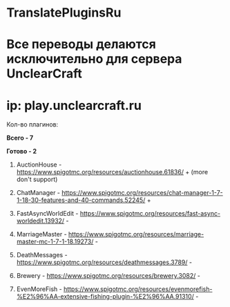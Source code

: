 # TranslatePluginsRu

# Все переводы делаются исключительно для сервера UnclearCraft

# ip: play.unclearcraft.ru

Кол-во плагинов:

**Всего - 7**

**Готово - 2**

1. AuctionHouse - https://www.spigotmc.org/resources/auctionhouse.61836/ + (more don't support)

2. ChatManager - https://www.spigotmc.org/resources/chat-manager-1-7-1-18-30-features-and-40-commands.52245/ +

3. FastAsyncWorldEdit - https://www.spigotmc.org/resources/fast-async-worldedit.13932/ -

4. MarriageMaster - https://www.spigotmc.org/resources/marriage-master-mc-1-7-1-18.19273/ -

5. DeathMessages - https://www.spigotmc.org/resources/deathmessages.3789/ -

6. Brewery - https://www.spigotmc.org/resources/brewery.3082/  -

7. EvenMoreFish - https://www.spigotmc.org/resources/evenmorefish-%E2%96%AA-extensive-fishing-plugin-%E2%96%AA.91310/ -